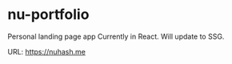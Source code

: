 # nu-portfolio
Personal landing page app
Currently in React. Will update to SSG.

URL: https://nuhash.me
